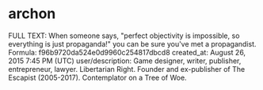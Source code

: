 # archon

FULL TEXT: When someone says, "perfect objectivity is impossible, so everything is just propaganda!" you can be sure you've met a propagandist.
Formula: f96b9720da524e0d9960c254817dbcd8
created_at: August 26, 2015 7:45 PM (UTC)
user/description: Game designer, writer, publisher, entrepreneur, lawyer. Libertarian Right. Founder and ex-publisher of The Escapist (2005-2017). Contemplator on a Tree of Woe.
